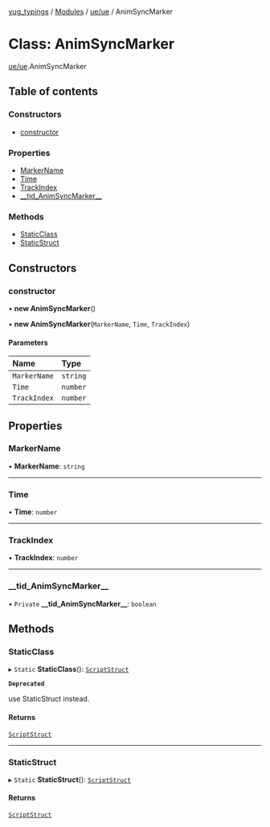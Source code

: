 [yug_typings](../README.md) / [Modules](../modules.md) / [ue/ue](../modules/ue_ue.md) / AnimSyncMarker

# Class: AnimSyncMarker

[ue/ue](../modules/ue_ue.md).AnimSyncMarker

## Table of contents

### Constructors

- [constructor](ue_ue.AnimSyncMarker.md#constructor)

### Properties

- [MarkerName](ue_ue.AnimSyncMarker.md#markername)
- [Time](ue_ue.AnimSyncMarker.md#time)
- [TrackIndex](ue_ue.AnimSyncMarker.md#trackindex)
- [\_\_tid\_AnimSyncMarker\_\_](ue_ue.AnimSyncMarker.md#__tid_animsyncmarker__)

### Methods

- [StaticClass](ue_ue.AnimSyncMarker.md#staticclass)
- [StaticStruct](ue_ue.AnimSyncMarker.md#staticstruct)

## Constructors

### constructor

• **new AnimSyncMarker**()

• **new AnimSyncMarker**(`MarkerName`, `Time`, `TrackIndex`)

#### Parameters

| Name | Type |
| :------ | :------ |
| `MarkerName` | `string` |
| `Time` | `number` |
| `TrackIndex` | `number` |

## Properties

### MarkerName

• **MarkerName**: `string`

___

### Time

• **Time**: `number`

___

### TrackIndex

• **TrackIndex**: `number`

___

### \_\_tid\_AnimSyncMarker\_\_

• `Private` **\_\_tid\_AnimSyncMarker\_\_**: `boolean`

## Methods

### StaticClass

▸ `Static` **StaticClass**(): [`ScriptStruct`](ue_ue.ScriptStruct.md)

**`Deprecated`**

use StaticStruct instead.

#### Returns

[`ScriptStruct`](ue_ue.ScriptStruct.md)

___

### StaticStruct

▸ `Static` **StaticStruct**(): [`ScriptStruct`](ue_ue.ScriptStruct.md)

#### Returns

[`ScriptStruct`](ue_ue.ScriptStruct.md)
